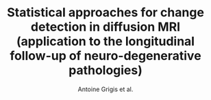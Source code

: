 ---
cat: gaia
subcat: platform
bestof: false
author: Antoine Grigis et al.
title: Statistical approaches for change detection in diffusion MRI (application to the longitudinal follow-up of neuro-degenerative pathologies)
year: 2012
type: article
---